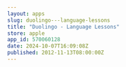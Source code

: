 ```yaml
---
layout: apps
slug: duolingo---language-lessons
title: "Duolingo - Language Lessons"
store: apple
app_id: 570060128
date: 2024-10-07T16:09:08Z
published: 2012-11-13T08:00:00Z
---
```

